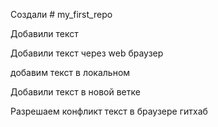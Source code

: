Создали # my_first_repo

Добавили текст

Добавили текст через web браузер

добавим текст в локальном

Добавили текст в новой ветке

Разрешаем конфликт текст в браузере гитхаб
